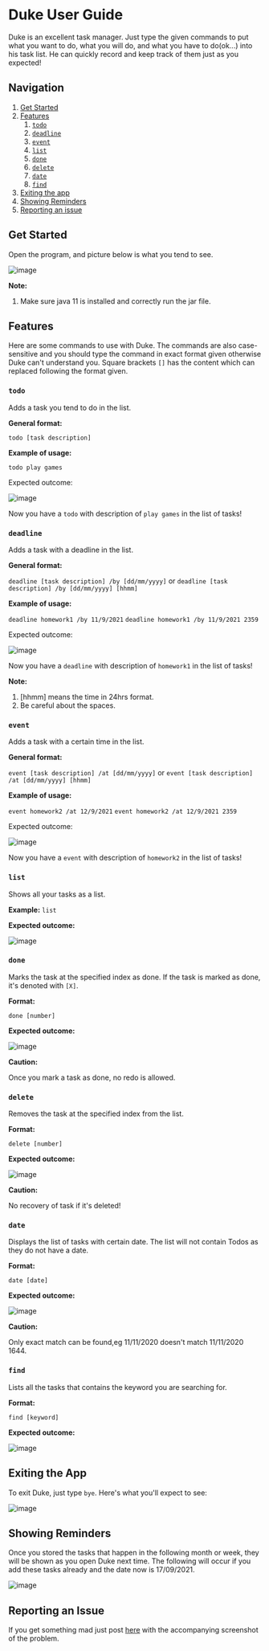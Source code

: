 # Duke User Guide
Duke is an excellent task manager. Just type the given commands to put what you want to do, what you will do, and what you have to do(ok...) into his task list. He can quickly record and keep track of them just as you expected!

## Navigation
1. [Get Started](#get-started)
2. [Features](#features)
   1. [`todo`](#todo)
   2. [`deadline`](#deadline)
   3. [`event`](#event)
   4. [`list`](#list)
   5. [`done`](#done)
   6. [`delete`](#delete)
   7. [`date`](#date)
   8. [`find`](#find)
3. [Exiting the app](#exiting-the-app)
4. [Showing Reminders](#showing-reminders)
5. [Reporting an issue](#reporting-an-issue)

## Get Started
Open the program, and picture below is what you tend to see.

![image](https://user-images.githubusercontent.com/77196303/133784210-988657f1-c286-489c-9532-8fef663f4c06.png)

**Note:**
1. Make sure java 11 is installed and correctly run the jar file.

## Features
Here are some commands to use with Duke. The commands are also case-sensitive and you should type the command in exact format given otherwise Duke can't understand you. Square brackets `[]` has the content which can replaced following the format given.

### `todo`
Adds a task you tend to do in the list.

**General format:** 

`todo [task description]`

**Example of usage:**

`todo play games`

Expected outcome:

![image](https://user-images.githubusercontent.com/77196303/133786552-7a8e6dcf-1b43-4920-8066-60cf897c0b8d.png)

Now you have a `todo` with description of `play games` in the list of tasks!

### `deadline`
Adds a task with a deadline in the list.

**General format:** 

`deadline [task description] /by [dd/mm/yyyy]`
or
`deadline [task description] /by [dd/mm/yyyy] [hhmm]`

**Example of usage:**

`deadline homework1 /by 11/9/2021`
`deadline homework1 /by 11/9/2021 2359`

Expected outcome:

![image](https://user-images.githubusercontent.com/77196303/133787282-9b63f485-048c-424b-bae0-ea2232d319bc.png)

Now you have a `deadline` with description of `homework1` in the list of tasks!

**Note:**
1. [hhmm] means the time in 24hrs format.
2. Be careful about the spaces.

### `event`
Adds a task with a certain time in the list.

**General format:** 

`event [task description] /at [dd/mm/yyyy]`
or
`event [task description] /at [dd/mm/yyyy] [hhmm]`

**Example of usage:**

`event homework2 /at 12/9/2021`
`event homework2 /at 12/9/2021 2359`

Expected outcome:

![image](https://user-images.githubusercontent.com/77196303/133788214-62b811f9-dfea-498b-acb4-2d9c1b90e6b1.png)

Now you have a `event` with description of `homework2` in the list of tasks!


### `list`
Shows all your tasks as a list.

**Example:** `list`

**Expected outcome:**

![image](https://user-images.githubusercontent.com/77196303/133788886-1ea4773c-d126-4a4e-bd6e-7a45c4dcc503.png)

### `done`
Marks the task at the specified index as done. If the task is marked as done, it's denoted with `[X]`.

**Format:** 

`done [number]`

**Expected outcome:**

![image](https://user-images.githubusercontent.com/77196303/133789183-45258017-03a2-4a6c-bc49-93f89d42ffbb.png)

**Caution:** 

Once you mark a task as done, no redo is allowed.

### `delete`
Removes the task at the specified index from the list.

**Format:** 

`delete [number]`

**Expected outcome:**

![image](https://user-images.githubusercontent.com/77196303/133789445-8636e5e1-5622-41ba-891e-20bdc32850aa.png)

**Caution:** 

No recovery of task if it's deleted!

### `date`
Displays the list of tasks with certain date. The list will not contain Todos as they do not have a date.

**Format:** 

`date [date]`

**Expected outcome:**

![image](https://user-images.githubusercontent.com/77196303/133790369-26d5958e-5363-416a-992b-ad4e009d42f1.png)

**Caution:** 

Only exact match can be found,eg 11/11/2020 doesn't match 11/11/2020 1644.

### `find`
Lists all the tasks that contains the keyword you are searching for.

**Format:** 

`find [keyword]`

**Expected outcome:**

![image](https://user-images.githubusercontent.com/77196303/133790584-96cf915b-7500-4be4-8895-485da8e87c94.png)


## Exiting the App
To exit Duke, just type `bye`. Here's what you'll expect to see:

![image](https://user-images.githubusercontent.com/77196303/133791045-8068333d-1004-4c2d-93f8-6f66530dcf76.png)

## Showing Reminders
Once you stored the tasks that happen in the following month or week, they will be shown as you open Duke next time.
The following will occur if you add these tasks already and the date now is 17/09/2021.

![image](https://user-images.githubusercontent.com/77196303/133791530-02a2b5c9-0bae-4dcd-9fbe-8685de45139c.png)


## Reporting an Issue
If you get something mad just post [here](https://github.com/qinguorui2001/ip/issues) with the accompanying screenshot of the problem.
